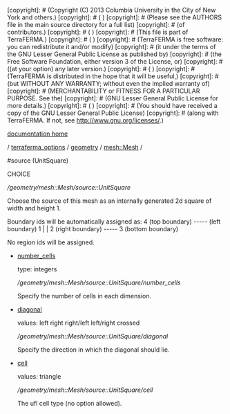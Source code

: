 [copyright]: # (Copyright (C) 2013 Columbia University in the City of New York and others.)
[copyright]: # ( )
[copyright]: # (Please see the AUTHORS file in the main source directory for a full list)
[copyright]: # (of contributors.)
[copyright]: # ( )
[copyright]: # (This file is part of TerraFERMA.)
[copyright]: # ( )
[copyright]: # (TerraFERMA is free software: you can redistribute it and/or modify)
[copyright]: # (it under the terms of the GNU Lesser General Public License as published by)
[copyright]: # (the Free Software Foundation, either version 3 of the License, or)
[copyright]: # ((at your option) any later version.)
[copyright]: # ( )
[copyright]: # (TerraFERMA is distributed in the hope that it will be useful,)
[copyright]: # (but WITHOUT ANY WARRANTY; without even the implied warranty of)
[copyright]: # (MERCHANTABILITY or FITNESS FOR A PARTICULAR PURPOSE. See the)
[copyright]: # (GNU Lesser General Public License for more details.)
[copyright]: # ( )
[copyright]: # (You should have received a copy of the GNU Lesser General Public License)
[copyright]: # (along with TerraFERMA. If not, see <http://www.gnu.org/licenses/>.)

[documentation home](https://github.com/terraferma/terraferma/wiki/Documentation)

/ [terraferma_options](../../../terraferma_options.md) / [geometry](../../geometry.md) / [mesh::Mesh](../mesh__Mesh.md) /

#source (UnitSquare)

CHOICE 

*/geometry/mesh::Mesh/source::UnitSquare*

Choose the source of this mesh as an internally generated 2d square of width and height 1.

Boundary ids will be automatically assigned as:
                         4 (top boundary)
                       ----- 
    (left boundary) 1 |     | 2 (right boundary)
                       ----- 
                         3 (bottom boundary)

No region ids will be assigned.   


* [number_cells](source__UnitSquare/number_cells.md "child")

    type: integers

    */geometry/mesh::Mesh/source::UnitSquare/number_cells*

    Specify the number of cells in each dimension.

* [diagonal](source__UnitSquare/diagonal.md "child")

    values: left right right/left left/right crossed

    */geometry/mesh::Mesh/source::UnitSquare/diagonal*

    Specify the direction in which the diagonal should lie.

* [cell](source__UnitSquare/cell.md "child")

    values: triangle

    */geometry/mesh::Mesh/source::UnitSquare/cell*

    The ufl cell type (no option allowed).

[autogenerated]: # (This file was automatically generated from the schema file:/home/cwilson/repos/github/TerraFERMA/TerraFERMA/buckettools/schemas/geometry.rng.)

